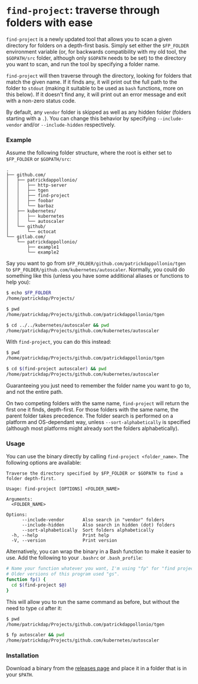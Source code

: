# `find-project`: traverse through folders with ease

`find-project` is a newly updated tool that allows you to scan a given directory for folders on a depth-first basis. Simply set either the `$FP_FOLDER` environment variable (or, for backwards compatibility with my old tool, the `$GOPATH/src` folder, although only `$GOPATH` needs to be set) to the directory you want to scan, and run the tool by specifying a folder name.

`find-project` will then traverse through the directory, looking for folders that match the given name. If it finds any, it will print out the full path to the folder to `stdout` (making it suitable to be used as `bash` functions, more on this below). If it doesn't find any, it will print out an error message and exit with a non-zero status code.

By default, any `vendor` folder is skipped as well as any hidden folder (folders starting with a `.`). You can change this behavior by specifying `--include-vendor` and/or `--include-hidden` respectively.

### Example

Assume the following folder structure, where the root is either set to `$FP_FOLDER` or `$GOPATH/src`:

```plaintext
.
├── github.com/
│   ├── patrickdappollonio/
│   │   ├── http-server
│   │   ├── tgen
│   │   ├── find-project
│   │   ├── foobar
│   │   └── barbaz
│   ├── kubernetes/
│   │   ├── kubernetes
│   │   └── autoscaler
│   └── github/
│       └── octocat
└── gitlab.com/
    └── patrickdappollonio/
        ├── example1
        └── example2
```

Say you want to go from `$FP_FOLDER/github.com/patrickdappollonio/tgen` to `$FP_FOLDER/github.com/kubernetes/autoscaler`. Normally, you could do something like this (unless you have some additional aliases or functions to help you):

```bash
$ echo $FP_FOLDER
/home/patrickdap/Projects/

$ pwd
/home/patrickdap/Projects/github.com/patrickdappollonio/tgen

$ cd ../../kubernetes/autoscaler && pwd
/home/patrickdap/Projects/github.com/kubernetes/autoscaler
```

With `find-project`, you can do this instead:

```bash
$ pwd
/home/patrickdap/Projects/github.com/patrickdappollonio/tgen

$ cd $(find-project autoscaler) && pwd
/home/patrickdap/Projects/github.com/kubernetes/autoscaler
```

Guaranteeing you just need to remember the folder name you want to go to, and not the entire path.

On two competing folders with the same name, `find-project` will return the first one it finds, depth-first. For those folders with the same name, the parent folder takes precedence. The folder search is performed on a platform and OS-dependant way, unless `--sort-alphabetically` is specified (although most platforms might already sort the folders alphabetically).

### Usage

You can use the binary directly by calling `find-project <folder_name>`. The following options are available:

```plaintext
Traverse the directory specified by $FP_FOLDER or $GOPATH to find a folder depth-first.

Usage: find-project [OPTIONS] <FOLDER_NAME>

Arguments:
  <FOLDER_NAME>

Options:
      --include-vendor       Also search in "vendor" folders
      --include-hidden       Also search in hidden (dot) folders
      --sort-alphabetically  Sort folders alphabetically
  -h, --help                 Print help
  -V, --version              Print version
```

Alternatively, you can wrap the binary in a Bash function to make it easier to use. Add the following to your `.bashrc` or `.bash_profile`:

```bash
# Name your function whatever you want, I'm using "fp" for "find project".
# Older versions of this program used "gs".
function fp() {
  cd $(find-project $@)
}
```

This will allow you to run the same command as before, but without the need to type `cd` after it:

```bash
$ pwd
/home/patrickdap/Projects/github.com/patrickdappollonio/tgen

$ fp autoscaler && pwd
/home/patrickdap/Projects/github.com/kubernetes/autoscaler
```

### Installation

Download a binary from the [releases page](https://github.com/patrickdappollonio/find-project/releases) and place it in a folder that is in your `$PATH`.
